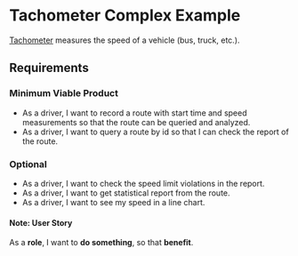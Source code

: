 # Tachometer Complex Example

[Tachometer](https://en.wikipedia.org/wiki/Tachometer) measures the speed of a vehicle (bus, truck, etc.).

## Requirements

### Minimum Viable Product 

 - As a driver, I want to record a route with start time and speed measurements so that the route can be queried and analyzed. 
 - As a driver, I want to query a route by id so that I can check the report of the route.

### Optional

 - As a driver, I want to check the speed limit violations in the report.
 - As a driver, I want to get statistical report from the route.
 - As a driver, I want to see my speed in a line chart.

#### Note: User Story
As a __role__, I want to __do something__, so that __benefit__.